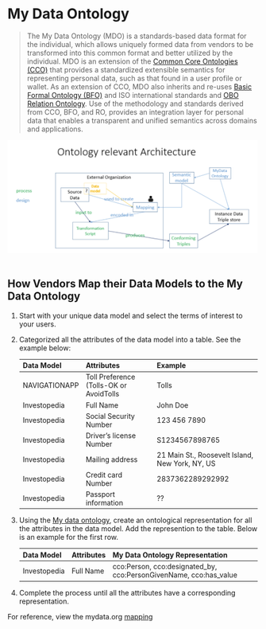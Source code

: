 # My Data Ontology
> The My Data Ontology (MDO) is a standards-based data format for the individual, which allows uniquely formed data from vendors to be transformed into this common format and better utilized by the individual.  MDO is an extension of the [Common Core Ontologies (CCO)](https://github.com/CommonCoreOntology/CommonCoreOntologies) that provides a standardized extensible semantics for representing personal data, such as that found in a user profile or wallet. As an extension of CCO, MDO also inherits and re-uses [Basic Formal Ontology (BFO)](https://github.com/BFO-ontology/BFO) and ISO international standards and [OBO Relation Ontology](https://github.com/oborel/obo-relations). Use of the methodology and standards derived from CCO, BFO, and RO, provides an integration layer for personal data that enables a transparent and unified semantics across domains and applications.

![Ontology Archetecture](./onto_arch.png)
<br/>
<br/>
## How Vendors Map their Data Models to the My Data Ontology
1. Start with your unique data model and select the terms of interest to your users. 
2. Categorized all the attributes of the data model into a table. See the example below:

    | Data Model   | Attributes              | Example |
    | ------------ | ----------------------- | ------|
    | NAVIGATIONAPP | Toll Preference (Tolls-OK or AvoidTolls | Tolls|  
    | Investopedia | Full Name               | John Doe |
    | Investopedia | Social Security Number  | 123 456 7890 |
    | Investopedia | Driver’s license Number      | S1234567898765 |
    | Investopedia | Mailing address         | 21 Main St., Roosevelt Island, New York, NY, US |
    | Investopedia | Credit card Number | 2837362289292992 |
    | Investopedia | Passport information    | ?? |


3. Using the [My data ontology](https://github.com/I-AM-project/my-data-ontology/blob/master/MyDataOntology.ttl), create an ontological representation for all the attributes in the data model. Add the represention to the table. Below is an example for the first row. 

    | Data Model   | Attributes | My Data Ontology Representation                                   |
    | ------------ | ---------- | ----------------------------------------------------------------- |
    | Investopedia | Full Name  | cco:Person, cco:designated_by, cco:PersonGivenName, cco:has_value |

4. Complete the process until all the attributes have a corresponding representation. 
   
For reference, view the mydata.org [mapping](https://github.com/I-AM-project/my-data-ontology/blob/master/dev/mapping-mydata_org-mdo.csv) 

